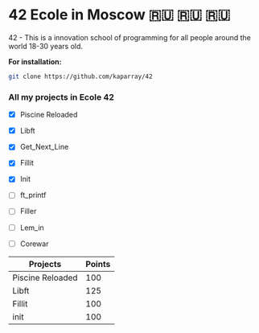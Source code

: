 # 42 Ecole in Moscow 🇷🇺 🇷🇺 🇷🇺

42 - This is a innovation school of programming for all people around the world 18-30 years old.

**For installation:**
```sh
git clone https://github.com/kaparray/42
```

### All my projects in Ecole 42
- [X] Piscine Reloaded
- [X] Libft
- [X] Get_Next_Line
- [X] Fillit
- [X] Init
- [ ] ft_printf
- [ ] Filler
- [ ] Lem_in
- [ ] Corewar


|       Projects     |  Points |
| ------------------ | ------- |
| Piscine Reloaded   |   100   |
|       Libft        |   125   |
|      Fillit        |   100   |
|       init        |   100     |
